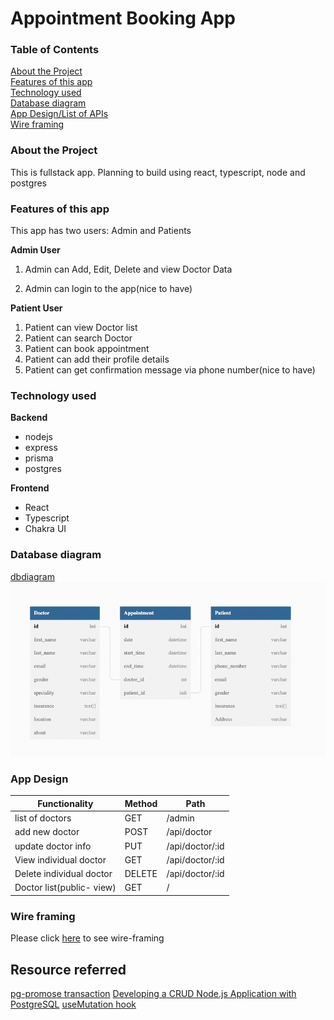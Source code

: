 # Appointment Booking App

### Table of Contents

[About the Project](#about-the-project)  
[Features of this app](#features-of-this-app)  
[Technology used](#technology-used-1)  
[Database diagram](#database-diagram)  
[App Design/List of APIs](#app-design)  
[Wire framing](#wire-framing)

### About the Project

This is fullstack app. Planning to build using react, typescript, node and postgres

### Features of this app

This app has two users: Admin and Patients

**Admin User**

1. Admin can Add, Edit, Delete and view Doctor Data

2. Admin can login to the app(nice to have)

**Patient User**

1. Patient can view Doctor list
2. Patient can search Doctor
3. Patient can book appointment
4. Patient can add their profile details
5. Patient can get confirmation message via phone number(nice to have)

### Technology used

**Backend**

- nodejs
- express
- prisma
- postgres

**Frontend**

- React
- Typescript
- Chakra UI

### Database diagram

[dbdiagram](https://dbdiagram.io/d/62e41aeaf31da965e841437b)
![dbdiagram](./screenshots/dbdiagram.png)

### App Design

| Functionality             | Method | Path            |
| ------------------------- | ------ | --------------- |
| list of doctors           | GET    | /admin          |
| add new doctor            | POST   | /api/doctor     |
| update doctor info        | PUT    | /api/doctor/:id |
| View individual doctor    | GET    | /api/doctor/:id |
| Delete individual doctor  | DELETE | /api/doctor/:id |
| Doctor list(public- view) | GET    | /               |

### Wire framing

Please click [here](https://app.diagrams.net/#G1QRSWzpZixVfFF8Xm8DQCiyJ28nhHi1j6) to see wire-framing

## Resource referred

[pg-promose transaction](https://github.com/vitaly-t/pg-promise/wiki/Learn-by-Example#transactions)
[Developing a CRUD Node.js Application with PostgreSQL](https://glaucia86.medium.com/developing-a-crud-node-js-application-with-postgresql-d25febb1cc4)
[useMutation hook](https://www.carlrippon.com/update-requests-with-react-query/)
